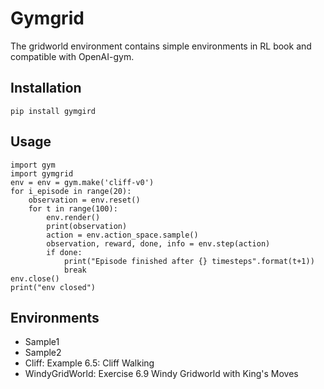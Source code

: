 # Gymgrid

The gridworld environment contains simple environments in RL book and compatible with OpenAI-gym.

## Installation

```
pip install gymgird
```

## Usage

```
import gym
import gymgrid
env = env = gym.make('cliff-v0')
for i_episode in range(20):
    observation = env.reset()
    for t in range(100):
        env.render()
        print(observation)
        action = env.action_space.sample()
        observation, reward, done, info = env.step(action)
        if done:
            print("Episode finished after {} timesteps".format(t+1))
            break
env.close()
print("env closed")
```

## Environments

- Sample1
- Sample2
- Cliff: Example 6.5: Cliff Walking
- WindyGridWorld: Exercise 6.9 Windy Gridworld with King's Moves